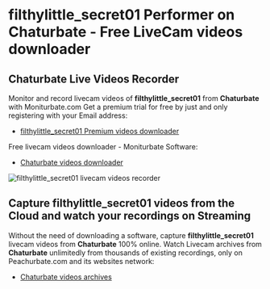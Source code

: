 # filthylittle_secret01 Performer on Chaturbate - Free LiveCam videos downloader

## Chaturbate Live Videos Recorder

Monitor and record livecam videos of **filthylittle_secret01** from **Chaturbate** with Moniturbate.com
Get a premium trial for free by just and only registering with your Email address:
* [filthylittle_secret01 Premium videos downloader](https://moniturbate.com/request-demo-licence-key.html)

Free livecam videos downloader - Moniturbate Software:
* [Chaturbate videos downloader](https://moniturbate.com/moniturbate-download-software.html)

![filthylittle_secret01 livecam videos recorder](https://peachurnet.com/templates/moniturbate-software.png)


## Capture filthylittle_secret01 videos from the Cloud and watch your recordings on Streaming

Without the need of downloading a software, capture **filthylittle_secret01** livecam videos from **Chaturbate** 100% online.
Watch Livecam archives from **Chaturbate** unlimitedly from thousands of existing recordings, only on Peachurbate.com and its websites network:
* [Chaturbate videos archives](https://peachurnet.com/)